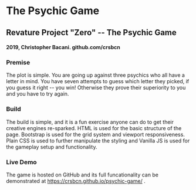 # The Psychic Game
## Revature Project "Zero" -- The Psychic Game

#### 2019, Christopher Bacani. github.com/crsbcn

### Premise
The plot is simple. You are going up against three psychics who all have a letter in mind. You have seven attempts to guess which letter they picked, if you guess it right -- you win! Otherwise they prove their superiority to you and you have to try again. 

### Build
The build is simple, and it is a fun exercise anyone can do to get their creative engines re-sparked. HTML is used for the basic structure of the page. Bootstrap is used for the grid system and viewport responsiveness. Plain CSS is used to further manipulate the styling and Vanilla JS is used for the gameplay setup and functionality.

### Live Demo
The game is hosted on GitHub and its full funcationality can be demonstrated at https://crsbcn.github.io/psychic-game/ . 
